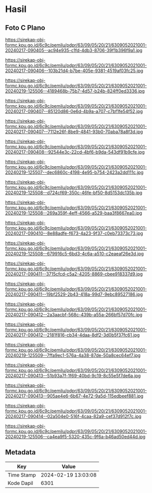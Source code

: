 # Hasil

## Foto C Plano

https://sirekap-obj-formc.kpu.go.id/6c9c/pemilu/pdpr/63/09/05/20/21/6309052021001-20240217-090405--ac94e935-c1fd-4db3-8706-39f1b396f9a1.jpg

https://sirekap-obj-formc.kpu.go.id/6c9c/pemilu/pdpr/63/09/05/20/21/6309052021001-20240217-090406--103b21d4-b7be-405e-9381-4519af03fc25.jpg

https://sirekap-obj-formc.kpu.go.id/6c9c/pemilu/pdpr/63/09/05/20/21/6309052021001-20240219-125506--4189468b-75b7-4d57-b24b-824ff0ed3336.jpg

https://sirekap-obj-formc.kpu.go.id/6c9c/pemilu/pdpr/63/09/05/20/21/6309052021001-20240217-090407--85120d86-0e6d-4b9a-a707-c7bf1fe54f52.jpg

https://sirekap-obj-formc.kpu.go.id/6c9c/pemilu/pdpr/63/09/05/20/21/6309052021001-20240217-090407--7112e26f-8be9-4841-93b0-70aba78a8f3d.jpg

https://sirekap-obj-formc.kpu.go.id/6c9c/pemilu/pdpr/63/09/05/20/21/6309052021001-20240217-090408--92544e3c-22cd-4bf6-b9da-543df91b9cfe.jpg

https://sirekap-obj-formc.kpu.go.id/6c9c/pemilu/pdpr/63/09/05/20/21/6309052021001-20240219-125507--dec6860c-4198-4e95-b754-2423a2dd111c.jpg

https://sirekap-obj-formc.kpu.go.id/6c9c/pemilu/pdpr/63/09/05/20/21/6309052021001-20240219-125508--d724cf69-350c-46fe-bf50-8d5153dc135b.jpg

https://sirekap-obj-formc.kpu.go.id/6c9c/pemilu/pdpr/63/09/05/20/21/6309052021001-20240219-125508--269a359f-4eff-4566-a529-baa3f8667ea0.jpg

https://sirekap-obj-formc.kpu.go.id/6c9c/pemilu/pdpr/63/09/05/20/21/6309052021001-20240217-090410--8e88adfe-f673-4a23-9f37-c0eb73373c73.jpg

https://sirekap-obj-formc.kpu.go.id/6c9c/pemilu/pdpr/63/09/05/20/21/6309052021001-20240219-125508--679916c5-6bd3-4c6a-a510-c2eaeaf26e3d.jpg

https://sirekap-obj-formc.kpu.go.id/6c9c/pemilu/pdpr/63/09/05/20/21/6309052021001-20240217-090411--3715cfcd-c5a2-4205-8869-cbee918337d9.jpg

https://sirekap-obj-formc.kpu.go.id/6c9c/pemilu/pdpr/63/09/05/20/21/6309052021001-20240217-090411--19bf2529-2b43-418a-99d7-9ebc89527186.jpg

https://sirekap-obj-formc.kpu.go.id/6c9c/pemilu/pdpr/63/09/05/20/21/6309052021001-20240217-090412--2a3aacbf-568c-439b-a55a-266bf57d70fc.jpg

https://sirekap-obj-formc.kpu.go.id/6c9c/pemilu/pdpr/63/09/05/20/21/6309052021001-20240217-090412--2181f816-cb34-4daa-8df2-3d0b5f37fc61.jpg

https://sirekap-obj-formc.kpu.go.id/6c9c/pemilu/pdpr/63/09/05/20/21/6309052021001-20240219-125509--7ffa9ec1-576a-4a38-87de-50a8cec64ef7.jpg

https://sirekap-obj-formc.kpu.go.id/6c9c/pemilu/pdpr/63/09/05/20/21/6309052021001-20240217-090413--51b93a7f-1f69-40bd-9c19-8c55e5f7de6a.jpg

https://sirekap-obj-formc.kpu.go.id/6c9c/pemilu/pdpr/63/09/05/20/21/6309052021001-20240217-090413--905ae4e6-6b67-4e72-9a5d-115edbeef881.jpg

https://sirekap-obj-formc.kpu.go.id/6c9c/pemilu/pdpr/63/09/05/20/21/6309052021001-20240217-090414--02a504e0-516f-4caa-82a9-cef37d912f7c.jpg

https://sirekap-obj-formc.kpu.go.id/6c9c/pemilu/pdpr/63/09/05/20/21/6309052021001-20240219-125506--ca4ea9f5-5320-435c-9f6a-b46ad50ed44d.jpg


## Metadata

| Key        | Value               |
| ---------- | ------------------- |
| Time Stamp | 2024-02-19 13:03:08 |
| Kode Dapil | 6301                |



